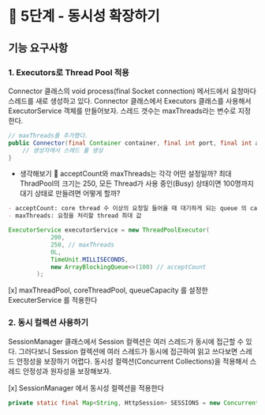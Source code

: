 # 🚀 5단계 - 동시성 확장하기

## 기능 요구사항
### 1. Executors로 Thread Pool 적용
Connector 클래스의 void process(final Socket connection) 메서드에서 요청마다 스레드를 새로 생성하고 있다.
Connector 클래스에서 Executors 클래스를 사용해서 ExecutorService 객체를 만들어보자.
스레드 갯수는 maxThreads라는 변수로 지정한다.
```java
// maxThreads를 추가했다.
public Connector(final Container container, final int port, final int acceptCount, final int maxThreads) {
    // 생성자에서 스레드 풀 생성
}
```

- 생각해보기 🤔
acceptCount와 maxThreads는 각각 어떤 설정일까?
최대 ThradPool의 크기는 250, 모든 Thread가 사용 중인(Busy) 상태이면 100명까지 대기 상태로 만들려면 어떻게 할까?

```markdown
- acceptCount: core thread 수 이상의 요청일 들어올 때 대기하게 되는 queue 의 capacity
- maxThreads: 요청을 처리할 thread 최대 값
```
```java
ExecutorService executorService = new ThreadPoolExecutor(
            200,
            250, // maxThreads
            0L,
            TimeUnit.MILLISECONDS,
            new ArrayBlockingQueue<>(100) // acceptCount
        );
```

[x] maxThreadPool, coreThreadPool, queueCapacity 를 설정한 ExecuterService 를 적용한다

### 2. 동시 컬렉션 사용하기
SessionManager 클래스에서 Session 컬렉션은 여러 스레드가 동시에 접근할 수 있다.
그러다보니 Session 컬렉션에 여러 스레드가 동시에 접근하여 읽고 쓰다보면 스레드 안정성을 보장하기 어렵다.
동시성 컬렉션(Concurrent Collections)을 적용해서 스레드 안정성과 원자성을 보장해보자.

[x] SessionManager 에서 동시성 컬렉션을 적용한다
```java
private static final Map<String, HttpSession> SESSIONS = new ConcurrentHashMap<>();
```